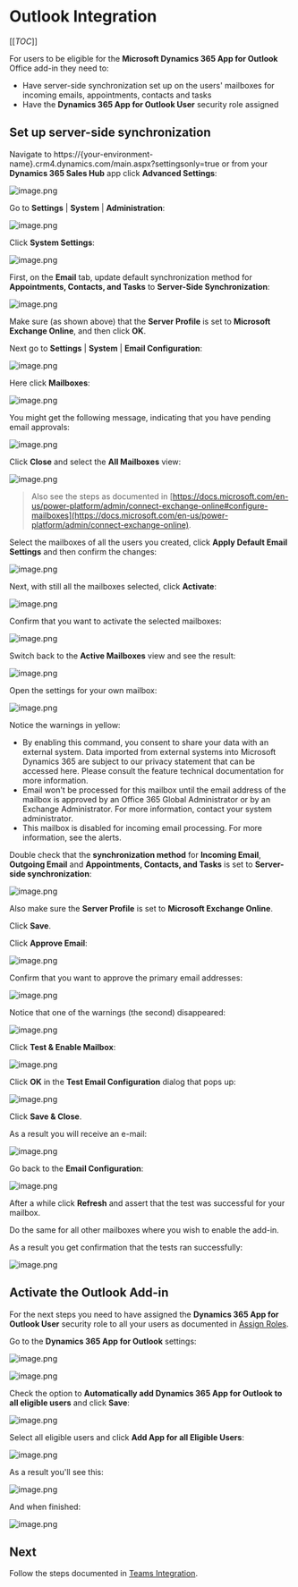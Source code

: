 # Outlook Integration

[[_TOC_]]

For users to be eligible for the **Microsoft Dynamics 365 App for Outlook** Office add-in they need to:
- Have server-side synchronization set up on the users' mailboxes for incoming emails, appointments, contacts and tasks
- Have the **Dynamics 365 App for Outlook User** security role assigned

## Set up server-side synchronization

Navigate to https://{your-environment-name}.crm4.dynamics.com/main.aspx?settingsonly=true or from your **Dynamics 365 Sales Hub** app click **Advanced Settings**:

![image.png](images/outlook-integration-dynamics-365-sales-hub-advanced-settings.png)

Go to **Settings** | **System** | **Administration**:

![image.png](images/outlook-integration-advanced-settings-administration.png)

Click **System Settings**:

![image.png](images/outlook-integration-advanced-settings-administration-system-settings.png)

First, on the **Email** tab, update default synchronization method for **Appointments, Contacts, and Tasks** to **Server-Side Synchronization**:

![image.png](images/outlook-integration-advanced-settngs-administration-system-settings-update-email-defaults.png)

Make sure (as shown above) that the **Server Profile** is set to **Microsoft Exchange Online**, and then click **OK**.

Next go to **Settings** | **System** | **Email Configuration**:

![image.png](images/outlook-integration-advanced-settngs-system-email-configuration.png)

Here click **Mailboxes**:

![image.png](images/outlook-integration-advanced-settings-email-configuration-mailboxes.png)

You might get the following message, indicating that you have pending email approvals:

![image.png](images/outlook-integration-approve-email-addresses-required-notification.png)

Click **Close** and select the **All Mailboxes** view:

![image.png](images/outlook-integration-advanced-settings-email-configuration-all-mailboxes.png)

> Also see the steps as documented in [https://docs.microsoft.com/en-us/power-platform/admin/connect-exchange-online#configure-mailboxes](https://docs.microsoft.com/en-us/power-platform/admin/connect-exchange-online).

Select the mailboxes of all the users you created, click **Apply Default Email Settings** and then confirm the changes:

![image.png](images/outlook-integration-advanced-settings-email-configuration-apply-defaults.png)

Next, with still all the mailboxes selected, click **Activate**:

![image.png](images/outlook-integration-advanced-settings-email-configuration-activate.png)

Confirm that you want to activate the selected mailboxes:

![image.png](images/outlook-integration-advanced-settings-email-configuration-confirm-activation.png)

Switch back to the **Active Mailboxes** view and see the result:

![image.png](images/outlook-integration-advanced-settings-email-configuration-active-mailboxes.png)

Open the settings for your own mailbox:

![image.png](images/outlook-integration-advanced-settings-email-configuration-mailbox-settings.png)

Notice the warnings in yellow:
- By enabling this command, you consent to share your data with an external system. Data imported from external systems into Microsoft Dynamics 365 are subject to our privacy statement that can be accessed here. Please consult the feature technical documentation for more information.
- Email won't be processed for this mailbox until the email address of the mailbox is approved by an Office 365 Global Administrator or by an Exchange Administrator. For more information, contact your system administrator.
- This mailbox is disabled for incoming email processing. For more information, see the alerts.

Double check that the **synchronization method** for **Incoming Email**, **Outgoing Email** and **Appointments, Contacts, and Tasks** is set to **Server-side synchronization**:

![image.png](images/outlook-integration-advanced-settings-email-configuration-server-side-synchronization.png)

Also make sure the **Server Profile** is set to **Microsoft Exchange Online**.

Click **Save**.

Click **Approve Email**:

![image.png](images/outlook-integration-advanced-settings-email-configuration-approve-email.png)

Confirm that you want to approve the primary email addresses:

![image.png](images/outlook-integration-advanced-settings-email-configuration-confirm-approve-email.png)

Notice that one of the warnings (the second) disappeared:

![image.png](images/outlook-integration-advanced-settings-email-configuration-email-approved.png)

Click **Test & Enable Mailbox**:

![image.png](images/outlook-integration-advanced-settings-email-configuration-test-and-enable-mailbox.png)

Click **OK** in the **Test Email Configuration**  dialog that pops up:

![image.png](images/outlook-integration-advanced-settings-email-configuration-confirm-test-and-enable-mailbox.png)

Click **Save & Close**.

As a result you will receive an e-mail:

![image.png](images/outlook-integration-your-mailbox-is-connected-email.png)

Go back to the **Email Configuration**:

![image.png](images/outlook-integration-advanced-settings-email-configuration-progress.png)

After a while click **Refresh** and assert that the test was successful for your mailbox.

Do the same for all other mailboxes where you wish to enable the add-in.

As a result you get confirmation that the tests ran successfully:

![image.png](images/outlook-integration-advanced-settings-email-configuration-tests-ran-successfully.png)

## Activate the Outlook Add-in

For the next steps you need to have assigned the **Dynamics 365 App for Outlook User** security role to all your users as documented in [Assign Roles](Assigning-Roles).

Go to the **Dynamics 365 App for Outlook** settings:

![image.png](images/outlook-integration-advanced-settings-dynamics-365-app-for-outlook.png)

![image.png](images/outlook-integration-advanced-settings-dynamics-365-app-for-outlook-getting-started.png)

Check the option to **Automatically add Dynamics 365 App for Outlook to all eligible users** and click **Save**:

![image.png](images/outlook-integration-advanced-settings-dynamics-365-app-for-outlook-auto-add-to-all-eligible-users.png)

Select all eligible users and click **Add App for all Eligible Users**:

![image.png](images/outlook-integration-advanced-settings-dynamics-365-app-for-outlook-add-to-all-eligible-users.png)

As a result you'll see this:

![image.png](images/outlook-integration-advanced-settings-dynamics-365-app-for-outlook-adding-to-all-eligible-users.png)

And when finished:

![image.png](images/outlook-integration-advanced-settings-dynamics-365-app-for-outlook-added-to-all-eligible-users.png.png)


## Next

Follow the steps documented in [Teams Integration](Teams-Integration.md).